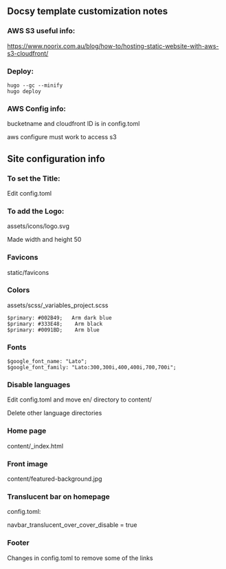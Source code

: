 ## Docsy template customization notes

### AWS S3 useful info:
https://www.noorix.com.au/blog/how-to/hosting-static-website-with-aws-s3-cloudfront/

### Deploy:
```
hugo --gc --minify
hugo deploy
```

### AWS Config info:

bucketname and cloudfront ID is in config.toml

aws configure must work to access s3

## Site configuration info

### To set the Title:

Edit config.toml

### To add the Logo:

assets/icons/logo.svg

Made width and height 50 

### Favicons

static/favicons

### Colors

assets/scss/_variables_project.scss
```
$primary: #002B49;   Arm dark blue
$primary: #333E48;    Arm black
$primary: #0091BD;    Arm blue
```

### Fonts

```
$google_font_name: "Lato";
$google_font_family: "Lato:300,300i,400,400i,700,700i";
```

### Disable languages

Edit config.toml and move en/ directory to content/ 

Delete other language directories

### Home page

content/_index.html

### Front image

content/featured-background.jpg

### Translucent bar on homepage

config.toml: 

navbar_translucent_over_cover_disable = true

### Footer

Changes in config.toml to remove some of the links



